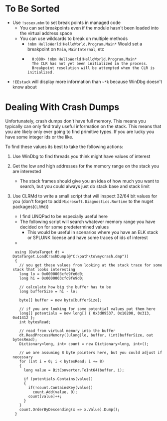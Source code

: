 # To Be Sorted
- Use `!sosex.mbm` to set break points in managed code
  - You can set breakpoints even if the module hasn't been loaded into the virtual address space
  - You can use wildcards to break on multiple methods
    - `!mbm HelloWorld!HelloWorld.Program.Main*` Would set a breakpoint on `Main`, `MainInternal`, etc
    - 
            0:000> !mbm HelloWorld!HelloWorld.Program.Main*
            The CLR has not yet been initialized in the process.
            Breakpoint resolution will be attempted when the CLR is initialized.
- `!EEstack` will display more information than `~*k` because WinDbg doesn't know about 

# Dealing With Crash Dumps
Unfortunately, crash dumps don't have full memory. This means you typically can only find truly useful information
on the stack. This means that you are likely only ever going to find primitive types. If you are lucky you have some
integer ids or the like. 

To find these values its best to take the following actions:
1. Use WinDbg to find threads you think might have values of interest
1. Get the low and high addresses for the memory range on the stack you are interested
   - The stack frames should give you an idea of how much you want to search, but you could always just do stack base and stack limit
1. Use CLRMd to write a small script that will inspect 32/64 bit values for you (don't forget to add `Microsoft.Diagnostics.Runtime` to the nuget packages(`CLRMd`))
     - I find LINQPad to be especially useful here
     - The following script will search whatever memory range you have decided on for some predetermined values
       - This would be useful in scenarios where you have an ELK stack or SPLUNK license and have some traces of ids of interest
     - 

        using (DataTarget dt = DataTarget.LoadCrashDump(@"C:\path\to\mycrash.dmp"))
        {
          // you get these values from looking at the stack trace for some stack that looks interesting
          long lo = 0x0000003cfc9fe6d0;
          long hi = 0x0000003cfc9fe9d0;
          
          // calculate how big the buffer has to be
          long bufferSize = hi - lo;

          byte[] buffer = new byte[bufferSize];
          
          // if you are looking for some potential values put them here
          long[] potentials = new long[] { 0x3d09537, 0x10200, 0x313, 0x41412 };
          int bytesRead;
          
          // read from virtual memory into the buffer
          dt.ReadProcessMemory((ulong)lo, buffer, (int)bufferSize, out bytesRead);
          Dictionary<long, int> count = new Dictionary<long, int>();
          
          // we are assuming 8 byte pointers here, but you could adjust if necessary
          for (int i = 0; i < bytesRead; i += 8)
          {
            long value = BitConverter.ToInt64(buffer, i);

            if (potentials.Contains(value))
            {
              if(!count.ContainsKey(value))
                count.Add(value, 0);
              count[value]++;
            }
          }
          count.OrderByDescending(x => x.Value).Dump();
        }
